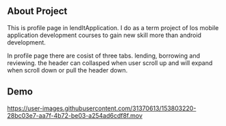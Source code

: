 ## About Project

This is profile page in lendItApplication. I do as a term project of Ios mobile application development courses to gain new skill more than android development.

In profile page there are cosist of three tabs. lending, borrowing and reviewing. the header can collasped when user scroll up and will expand when scroll down or pull the header down.

## Demo

https://user-images.githubusercontent.com/31370613/153803220-28bc03e7-aa7f-4b72-be03-a254ad6cdf8f.mov



